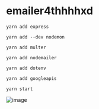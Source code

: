 # emailer4thhhhxd


```
yarn add express
```

```
yarn add --dev nodemon
```

```
yarn add multer
```

```
yarn add nodemailer
```

```
yarn add dotenv
```

```
yarn add googleapis
```

```
yarn start
```

![image](https://user-images.githubusercontent.com/68821643/204075152-67fcc0b9-9b7b-4afa-bdc6-b42d5345401c.png)
